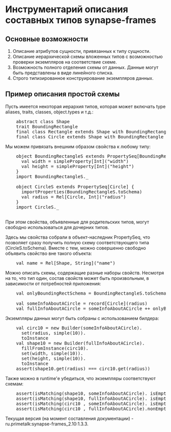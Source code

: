 Инструментарий описания составных типов synapse-frames
======================================================

Основные возможности
--------------------

1. Описание атрибутов сущности, привязанных к типу сущности. 
2. Описание иерархической схемы вложенных типов с возможностью проверки экземпляров на соответствие схеме.
3. Возможность полного отделения схемы от данных. Данные могут быть представлены в виде линейного списка.
4. Строго типизированное конструирование экземпляров данных. 
 
Пример описания простой схемы
-----------------------------

Пусть имеется некоторая иерархия типов, которая может включать type aliases, traits, classes, object.types
и т.д.:

<pre>
    abstract class Shape
    trait BoundingRectangle
    final class Rectangle extends Shape with BoundingRectangle
    final class Circle extends Shape with BoundingRectangle
</pre>

Мы можем привязать внешним образом свойства к любому типу:
<pre>
    object BoundingRectangleS extends PropertySeq[BoundingRectangle] {
      val width = simpleProperty[Int]("width")
      val height = simpleProperty[Int]("height")
    }
    import BoundingRectangleS._

    object CircleS extends PropertySeq[Circle] {
      importProperties(BoundingRectangleS.toSchema)
      val radius = Rel[Circle, Int]("radius")
    }
    import CircleS._

</pre>
При этом свойства, объявленные для родительских типов, могут свободно использоваться для дочерних типов.

Здесь мы свойства собрали в объект-наследник PropertySeq, что позволяет сразу получить полную 
схему соответствующего типа (CircleS.toSchema). Вместе с тем, можно совершенно свободно объявить свойство вне такого объекта:
<pre>
    val name = Rel[Shape, String]("name")
</pre>


Можно описать схемы, содержащие разные наборы свойств. Несмотря на то, что тип один, состав свойств 
может быть произвольным, в зависимости от потребностей приложения:  
<pre>
    val onlyBoundingRectSchema = BoundingRectangleS.toSchema
    
    val someInfoAboutACircle = record[Circle](radius)
    val fullInfoAboutACircle = someInfoAboutACircle ++ onlyBoundingRectSchema
</pre>

Экземпляры данных могут быть собраны с использованием билдера:
<pre>
    val circ10 = new Builder(someInfoAboutACircle).
      set(radius, simple(10)).
      toInstance
    val shape10 = new Builder(fullInfoAboutACircle).
      fillFromInstance(circ10).
      set(width, simple(10)).
      set(height, simple(10)).
      toInstance
    assert(shape10.get(radius) === circ10.get(radius))
</pre>

Также можно в runtime'е убедиться, что экземпляры соответствуют схемам:
<pre>
    assert(isMatching(shape10, someInfoAboutACircle). isEmpty)
    assert(isMatching(shape10, fullInfoAboutACircle). isEmpty)
    assert(isMatching(circ10 , someInfoAboutACircle). isEmpty)
    assert(isMatching(circ10 , fullInfoAboutACircle).nonEmpty)
</pre>

Текущая версия (на момент составления документации) - ru.primetalk:synapse-frames_2.10:1.3.3.